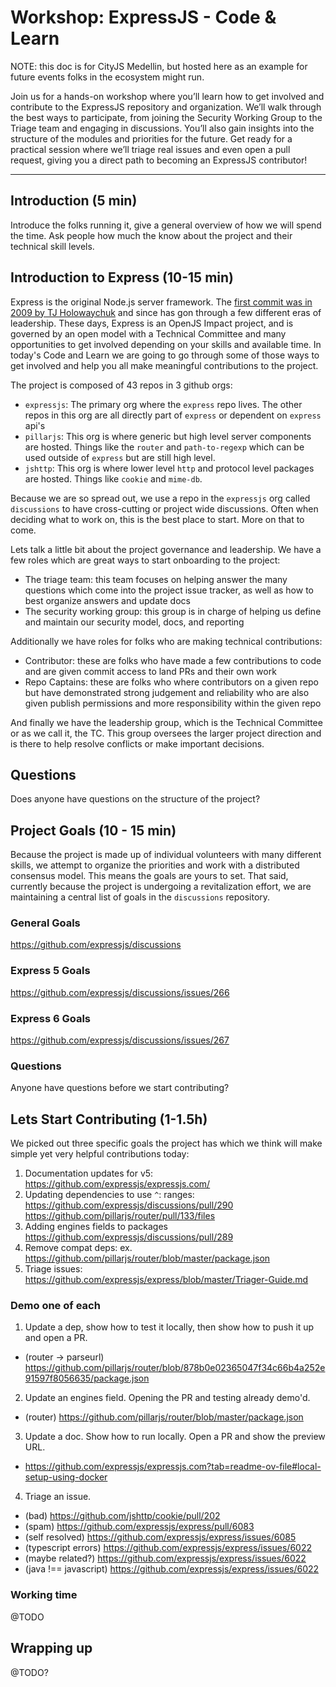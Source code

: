 # Workshop: ExpressJS - Code & Learn

NOTE: this doc is for CityJS Medellin, but hosted here as an example for future events folks in the ecosystem might run.

Join us for a hands-on workshop where you’ll learn how to get involved and contribute to the ExpressJS repository and organization. We’ll walk through the best ways to participate,
from joining the Security Working Group to the Triage team and engaging in discussions. You’ll also gain insights into the structure of the modules and priorities for the future.
Get ready for a practical session where we’ll triage real issues and even open a pull request, giving you a direct path to becoming an ExpressJS contributor!

---
## Introduction (5 min)

Introduce the folks running it, give a general overview of how we will spend the time. Ask people how much the know about the project and their technical skill levels. 

## Introduction to Express (10-15 min)

Express is the original Node.js server framework. The [first commit was in 2009 by TJ
Holowaychuk](https://github.com/expressjs/express/commit/9998490f93d3ad3d56c00d23c0aa13fac41c3f6b) and since has gon through a few different eras of leadership. These days, Express
is an OpenJS Impact project, and is governed by an open model with a Technical Committee and many opportunities to get involved depending on your skills and available time. In
today's Code and Learn we are going to go through some of those ways to get involved and help you all make meaningful contributions to the project.

The project is composed of 43 repos in 3 github orgs:

- `expressjs`: The primary org where the `express` repo lives. The other repos in this org are all directly part of `express` or dependent on `express` api's
- `pillarjs`: This org is where generic but high level server components are hosted. Things like the `router` and `path-to-regexp` which can be used outside of `express` but are
  still high level.
- `jshttp`:  This org is where lower level `http` and protocol level packages are hosted. Things like `cookie` and `mime-db`.

Because we are so spread out, we use a repo in the `expressjs` org called `discussions` to have cross-cutting or project wide discussions. Often when deciding what to work on, this
is the best place to start. More on that to come.

Lets talk a little bit about the project governance and leadership. We have a few roles which are great ways to start onboarding to the project:

- The triage team: this team focuses on helping answer the many questions which come into the project issue tracker, as well as how to best organize answers and update docs
- The security working group: this group is in charge of helping us define and maintain our security model, docs, and reporting

Additionally we have roles for folks who are making technical contributions:

- Contributor: these are folks who have made a few contributions to code and are given commit access to land PRs and their own work
- Repo Captains: these are folks who where contributors on a given repo but have demonstrated strong judgement and reliability who are also given publish permissions and more
  responsibility within the given repo

And finally we have the leadership group, which is the Technical Committee or as we call it, the TC. This group oversees the larger project direction and is there to help resolve conflicts or make
important decisions.

## Questions

Does anyone have questions on the structure of the project?

## Project Goals (10 - 15 min)

Because the project is made up of individual volunteers with many different skills, we attempt to organize the priorities and work with a distributed consensus model. This means
the goals are yours to set. That said, currently because the project is undergoing a revitalization effort, we are maintaining a central list of goals in the `discussions`
repository.

### General Goals

https://github.com/expressjs/discussions

### Express 5 Goals

https://github.com/expressjs/discussions/issues/266

### Express 6 Goals

https://github.com/expressjs/discussions/issues/267

### Questions

Anyone have questions before we start contributing?

## Lets Start Contributing (1-1.5h)

We picked out three specific goals the project has which we think will make simple yet very helpful contributions today:

1. Documentation updates for v5: https://github.com/expressjs/expressjs.com/
1. Updating dependencies to use `^`: ranges: https://github.com/expressjs/discussions/pull/290 https://github.com/pillarjs/router/pull/133/files
1. Adding engines fields to packages https://github.com/expressjs/discussions/pull/289
1. Remove compat deps: ex. https://github.com/pillarjs/router/blob/master/package.json
1. Triage issues: https://github.com/expressjs/express/blob/master/Triager-Guide.md


### Demo one of each

1. Update a dep, show how to test it locally, then show how to push it up and open a PR.
- (router -> parseurl) https://github.com/pillarjs/router/blob/878b0e02365047f34c66b4a252e91597f8056635/package.json

2. Update an engines field. Opening the PR and testing already demo'd.
- (router) https://github.com/pillarjs/router/blob/master/package.json

3. Update a doc. Show how to run locally. Open a PR and show the preview URL.
  - https://github.com/expressjs/expressjs.com?tab=readme-ov-file#local-setup-using-docker

4. Triage an issue.
- (bad) https://github.com/jshttp/cookie/pull/202
- (spam) https://github.com/expressjs/express/pull/6083
- (self resolved) https://github.com/expressjs/express/issues/6085
- (typescript errors) https://github.com/expressjs/express/issues/6022
- (maybe related?) https://github.com/expressjs/express/issues/6022
- (java !== javascript) https://github.com/expressjs/express/issues/6022

### Working time

@TODO

## Wrapping up

@TODO?

